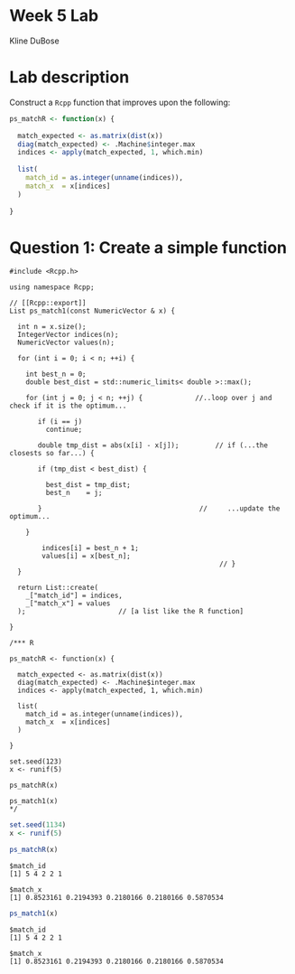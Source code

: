 Week 5 Lab
================
Kline DuBose

# Lab description

Construct a `Rcpp` function that improves upon the following:

``` r
ps_matchR <- function(x) {
  
  match_expected <- as.matrix(dist(x))
  diag(match_expected) <- .Machine$integer.max
  indices <- apply(match_expected, 1, which.min)
  
  list(
    match_id = as.integer(unname(indices)),
    match_x  = x[indices]
  )
  
}
```

# Question 1: Create a simple function

``` rcpp
#include <Rcpp.h>

using namespace Rcpp;

// [[Rcpp::export]]
List ps_match1(const NumericVector & x) {
  
  int n = x.size();
  IntegerVector indices(n);
  NumericVector values(n);
  
  for (int i = 0; i < n; ++i) {
    
    int best_n = 0;
    double best_dist = std::numeric_limits< double >::max();
    
    for (int j = 0; j < n; ++j) {             //..loop over j and check if it is the optimum...
       
       if (i == j)
         continue;
       
       double tmp_dist = abs(x[i] - x[j]);         // if (...the closests so far...) {
       
       if (tmp_dist < best_dist) {
         
         best_dist = tmp_dist;
         best_n    = j;
         
       }                                       //     ...update the optimum...
        
    }

        indices[i] = best_n + 1;
        values[i] = x[best_n];
                                                    // }
  }
  
  return List::create(
    _["match_id"] = indices,
    _["match_x"] = values
  );                       // [a list like the R function]
  
}

/*** R

ps_matchR <- function(x) {
  
  match_expected <- as.matrix(dist(x))
  diag(match_expected) <- .Machine$integer.max
  indices <- apply(match_expected, 1, which.min)
  
  list(
    match_id = as.integer(unname(indices)),
    match_x  = x[indices]
  )
  
}

set.seed(123)
x <- runif(5)

ps_matchR(x)

ps_match1(x)
*/
```

``` r
set.seed(1134)
x <- runif(5)

ps_matchR(x)
```

    $match_id
    [1] 5 4 2 2 1

    $match_x
    [1] 0.8523161 0.2194393 0.2180166 0.2180166 0.5870534

``` r
ps_match1(x)
```

    $match_id
    [1] 5 4 2 2 1

    $match_x
    [1] 0.8523161 0.2194393 0.2180166 0.2180166 0.5870534
